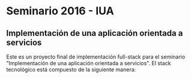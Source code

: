 # Seminario 2016 - IUA
## Implementación de una aplicación orientada a servicios

Este es un proyecto final de implementación full-stack para el seminario "Implementación de una aplicación orientada a servicios".
El stack tecnológico está compuesto de la siguiente manera:

